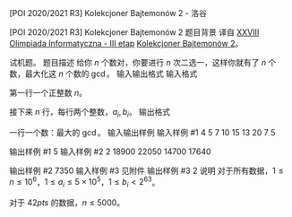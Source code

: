 



[POI 2020/2021 R3] Kolekcjoner Bajtemonów 2 - 洛谷














[POI 2020/2021 R3] Kolekcjoner Bajtemonów 2
题目背景
译自 [XXVIII Olimpiada Informatyczna - III etap](https://sio2.mimuw.edu.pl/c/oi28-3/dashboard/) [Kolekcjoner Bajtemonów 2](https://szkopul.edu.pl/problemset/problem/yI8VISW680r7ktJAPvA5QPkl/statement/)。

试机题。
题目描述
给你 $n$ 个数对，你要进行 $n$ 次二选一，这样你就有了 $n$ 个数，最大化这 $n$ 个数的 $\gcd$。
输入输出格式
输入格式

第一行一个正整数 $n$。

接下来 $n$ 行，每行两个整数，$a_i,b_i$。
输出格式

一行一个数：最大的 $\gcd$。
输入输出样例
输入样例 #1
4
5 7
10 15
13 20
7 5

输出样例 #1
5
输入样例 #2
2
18900 22050
14700 17640

输出样例 #2
7350
输入样例 #3
见附件
输出样例 #3
2
说明
对于所有数据，$1\leq n\leq 10^6$，$1\leq a_i\leq 5\times 10^5$，$1\leq b_i<2^{63}$。

对于 $42pts$ 的数据，$n\leq 5000$。






